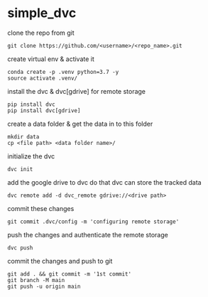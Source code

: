 # simple_dvc

clone the repo from git
```
git clone https://github.com/<username>/<repo_name>.git
```

create virtual env & activate it
```
conda create -p .venv python=3.7 -y
source activate .venv/
```

install the dvc & dvc[gdrive] for remote storage

```
pip install dvc
pip install dvc[gdrive]
```
create a data folder & get the data in to this folder
```
mkdir data
cp <file path> <data folder name>/
```

initialize the dvc
```
dvc init
```
add the google drive to dvc do that dvc can store the tracked data
```
dvc remote add -d dvc_remote gdrive://<drive path>
```
commit these changes
```
git commit .dvc/config -m 'configuring remote storage'
```
push the changes and authenticate the remote storage
```
dvc push
```
commit the changes and push to git
```
git add . && git commit -m '1st commit'
git branch -M main
git push -u origin main
```